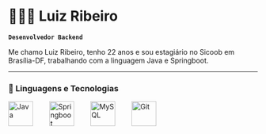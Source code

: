 # 👩🏻‍💻 Luiz Ribeiro

**`Desenvolvedor Backend`**

Me chamo Luiz Ribeiro, tenho 22 anos e sou estagiário no Sicoob em Brasília-DF, trabalhando com a linguagem Java e Springboot.


---

### 🤖 Linguagens e Tecnologias

<img 
    align="left" 
    alt="Java"
    title="Java" 
    width="50px" 
    style="padding-right: 30px;" 
    src="https://cdn.jsdelivr.net/gh/devicons/devicon@latest/icons/java/java-original-wordmark.svg" 
/>
<img 
    align="left" 
    alt="Springboot" 
    title="Springboot"
    width="50px" 
    style="padding-right: 30px;" 
    img src="https://cdn.jsdelivr.net/gh/devicons/devicon@latest/icons/spring/spring-original-wordmark.svg"  
/>
<img 
    align="left" 
    alt="MySQL" 
    title="MySQL"
    width="50px" 
    style="padding-right: 30px;" 
    img src="https://cdn.jsdelivr.net/gh/devicons/devicon@latest/icons/mysql/mysql-original-wordmark.svg" 
/>
<img 
    align="left" 
    alt="Git" 
    title="Git"
    width="50px" 
    style="padding-right: 30px;" 
    src="https://cdn.jsdelivr.net/gh/devicons/devicon@latest/icons/git/git-original.svg" 
/>

<br/>
<br/>
